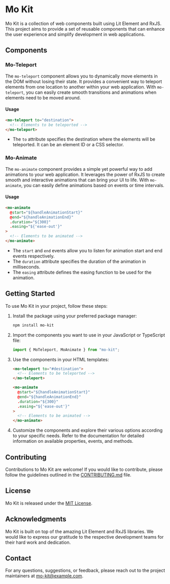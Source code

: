 # Mo Kit

Mo Kit is a collection of web components built using Lit Element and RxJS. This project aims to provide a set of reusable components that can enhance the user experience and simplify development in web applications.

## Components

### Mo-Teleport

The `mo-teleport` component allows you to dynamically move elements in the DOM without losing their state. It provides a convenient way to teleport elements from one location to another within your web application. With `mo-teleport`, you can easily create smooth transitions and animations when elements need to be moved around.

#### Usage

```html
<mo-teleport to="destination">
  <!-- Elements to be teleported -->
</mo-teleport>
```

- The `to` attribute specifies the destination where the elements will be teleported. It can be an element ID or a CSS selector.

### Mo-Animate

The `mo-animate` component provides a simple yet powerful way to add animations to your web application. It leverages the power of RxJS to create smooth and interactive animations that can bring your UI to life. With `mo-animate`, you can easily define animations based on events or time intervals.

#### Usage

```html
<mo-animate
  @start="${handleAnimationStart}"
  @end="${handleAnimationEnd}"
  .duration="${300}"
  .easing="${'ease-out'}"
>
  <!-- Elements to be animated -->
</mo-animate>
```

- The `start` and `end` events allow you to listen for animation start and end events respectively.
- The `duration` attribute specifies the duration of the animation in milliseconds.
- The `easing` attribute defines the easing function to be used for the animation.

## Getting Started

To use Mo Kit in your project, follow these steps:

1. Install the package using your preferred package manager:

   ```bash
   npm install mo-kit
   ```

2. Import the components you want to use in your JavaScript or TypeScript file:

   ```javascript
   import { MoTeleport, MoAnimate } from "mo-kit";
   ```

3. Use the components in your HTML templates:

   ```html
   <mo-teleport to="#destination">
     <!-- Elements to be teleported -->
   </mo-teleport>

   <mo-animate
     @start="${handleAnimationStart}"
     @end="${handleAnimationEnd}"
     .duration="${300}"
     .easing="${'ease-out'}"
   >
     <!-- Elements to be animated -->
   </mo-animate>
   ```

4. Customize the components and explore their various options according to your specific needs. Refer to the documentation for detailed information on available properties, events, and methods.

## Contributing

Contributions to Mo Kit are welcome! If you would like to contribute, please follow the guidelines outlined in the [CONTRIBUTING.md](CONTRIBUTING.md) file.

## License

Mo Kit is released under the [MIT License](LICENSE).

## Acknowledgments

Mo Kit is built on top of the amazing Lit Element and RxJS libraries. We would like to express our gratitude to the respective development teams for their hard work and dedication.

## Contact

For any questions, suggestions, or feedback, please reach out to the project maintainers at [mo-kit@example.com](mailto:mo-kit@example.com).
